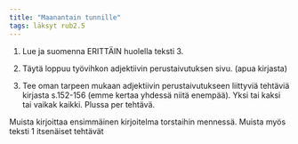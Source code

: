 ```yaml
---
title: "Maanantain tunnille"
tags: läksyt rub2.5
---
```


1. Lue ja suomenna ERITTÄIN huolella teksti 3. 

2. Täytä loppuu työvihkon adjektiivin perustaivutuksen sivu. (apua kirjasta)

3. Tee oman tarpeen mukaan adjektiivin perustaivutukseen liittyviä tehtäviä kirjasta s.152-156 (emme kertaa yhdessä niitä enempää). Yksi tai kaksi tai vaikak kaikki. Plussa per tehtävä.

Muista kirjoittaa ensimmäinen kirjoitelma torstaihin mennessä. Muista myös teksti 1 itsenäiset tehtävät